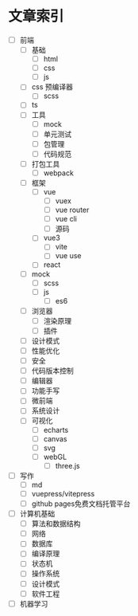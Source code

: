 # 文章索引

* [ ] 前端
  * [ ] 基础
    * [ ] html
    * [ ] css
    * [ ] js
  * [ ] css 预编译器
    * [ ] scss
  * [ ] ts
  * [ ] 工具
    * [ ] mock
    * [ ] 单元测试
    * [ ] 包管理
    * [ ] 代码规范
  * [ ] 打包工具
    * [ ] webpack
  * [ ] 框架
    * [ ] vue
      * [ ] vuex
      * [ ] vue router
      * [ ] vue cli
      * [ ] 源码
    * [ ] vue3
      * [ ] vite
      * [ ] vue use
    * [ ] react
  * [ ] mock
    * [ ] scss
    * [ ] js
      * [ ] es6
  * [ ] 浏览器
    * [ ] 渲染原理
    * [ ] 插件
  * [ ] 设计模式
  * [ ] 性能优化
  * [ ] 安全
  * [ ] 代码版本控制
  * [ ] 编辑器
  * [ ] 功能手写
  * [ ] 微前端
  * [ ] 系统设计
  * [ ] 可视化
    * [ ] echarts
    * [ ] canvas
    * [ ] svg
    * [ ] webGL
      * [ ] three.js
* [ ] 写作
  * [ ] md
  * [ ] vuepress/vitepress
  * [ ] github pages免费文档托管平台
* [ ] 计算机基础
  * [ ] 算法和数据结构
  * [ ] 网络
  * [ ] 数据库
  * [ ] 编译原理
  * [ ] 状态机
  * [ ] 操作系统
  * [ ] 设计模式
  * [ ] 软件工程
* [ ] 机器学习
